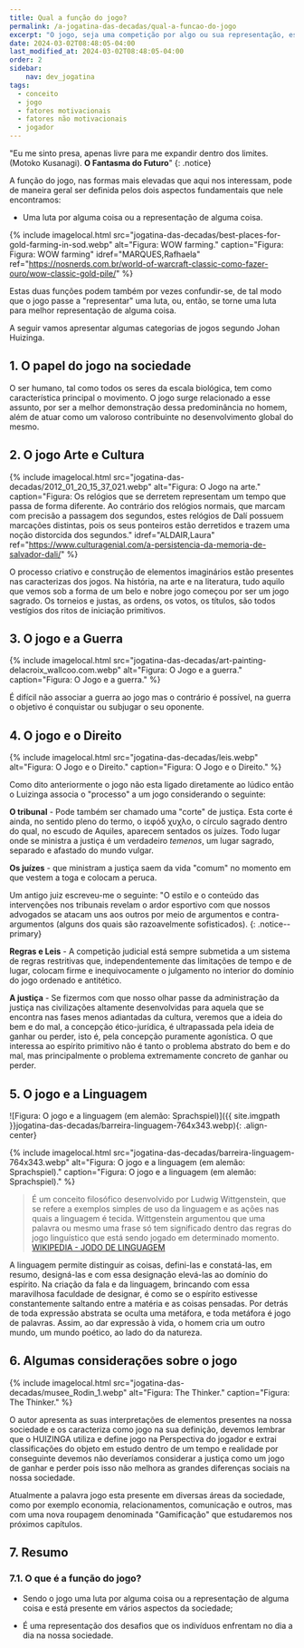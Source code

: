 ```yaml
---
title: Qual a função do jogo?
permalink: /a-jogatina-das-decadas/qual-a-funcao-do-jogo
excerpt: "O jogo, seja uma competição por algo ou sua representação, está presente em vários aspectos da sociedade."
date: 2024-03-02T08:48:05-04:00
last_modified_at: 2024-03-02T08:48:05-04:00
order: 2
sidebar:
    nav: dev_jogatina
tags:
  - conceito
  - jogo
  - fatores motivacionais
  - fatores não motivacionais
  - jogador
---
```

"Eu me sinto presa, apenas livre para me expandir dentro dos limites.
(Motoko Kusanagi). **O Fantasma do Futuro**"
{: .notice}

A função do jogo, nas formas mais elevadas que aqui nos interessam, pode de maneira geral ser definida pelos dois aspectos fundamentais que nele encontramos:

- Uma luta por alguma coisa ou a representação de alguma coisa.

{% include imagelocal.html
   src="jogatina-das-decadas/best-places-for-gold-farming-in-sod.webp"
   alt="Figura: WOW farming."
   caption="Figura: Figura: WOW farming"
   idref="MARQUES,Rafhaela"
   ref="https://nosnerds.com.br/world-of-warcraft-classic-como-fazer-ouro/wow-classic-gold-pile/"
%}

Estas duas funções podem também por vezes confundir-se, de tal modo que o jogo passe a "representar" uma luta, ou, então, se torne uma luta para melhor representação de alguma coisa.

A seguir vamos apresentar algumas categorias de jogos segundo Johan Huizinga.

## 1. O papel do jogo na sociedade

O ser humano, tal como todos os seres da escala biológica, tem como característica principal o movimento. O jogo surge relacionado a esse assunto, por ser a melhor demonstração dessa predominância no homem, além de atuar como um valoroso contribuinte no desenvolvimento global do mesmo.

## 2. O jogo Arte e Cultura

{% include imagelocal.html
   src="jogatina-das-decadas/2012_01_20_15_37_021.webp"
   alt="Figura: O Jogo na arte."
   caption="Figura: Os relógios que se derretem representam um tempo que passa de forma diferente. Ao contrário dos relógios normais, que marcam com precisão a passagem dos segundos, estes relógios de Dalí possuem marcações distintas, pois os seus ponteiros estão derretidos e trazem uma noção distorcida dos segundos."
   idref="ALDAIR,Laura"
   ref="https://www.culturagenial.com/a-persistencia-da-memoria-de-salvador-dali/"
%}

O processo criativo e construção de elementos imaginários estão presentes nas caracterizas dos jogos.
Na história, na arte e na literatura, tudo aquilo que vemos sob a forma de  um belo e nobre jogo começou por ser um jogo sagrado. Os torneios e justas, as ordens, os votos, os títulos, são  todos vestígios dos ritos de iniciação primitivos.

## 3. O jogo e a Guerra

{% include imagelocal.html
   src="jogatina-das-decadas/art-painting-delacroix_wallcoo.com.webp"
   alt="Figura: O Jogo e a guerra."
   caption="Figura: O Jogo e a guerra."
%}

É difícil não associar a guerra ao jogo mas o contrário é possível, na guerra o objetivo é conquistar ou subjugar o seu oponente.

## 4. O jogo e o Direito

{% include imagelocal.html
   src="jogatina-das-decadas/leis.webp"
   alt="Figura: O Jogo e o Direito."
   caption="Figura: O Jogo e o Direito."
%}

Como dito anteriormente o jogo não esta ligado diretamente ao lúdico então o Luizinga associa o "processo" a um jogo considerando o seguinte:

**O tribunal** - Pode também ser chamado uma "corte" de justiça. Esta corte é ainda, no sentido pleno do  termo, o ίεφόδ χυχλο, o círculo sagrado dentro do qual, no escudo de Aquiles, aparecem sentados os juízes. Todo  lugar onde se ministra a justiça é um verdadeiro *temenos*, um lugar sagrado, separado e afastado do mundo vulgar.

**Os juízes** -  que  ministram a justiça saem da vida "comum" no momento em que vestem a toga e colocam a  peruca.

Um antigo juiz escreveu-me o seguinte: "O estilo e o conteúdo das intervenções nos tribunais revelam o  ardor esportivo com que nossos advogados se atacam uns aos outros por meio de argumentos e contra-argumentos  (alguns dos quais são razoavelmente sofisticados).
{: .notice--primary}

**Regras e Leis** - A competição judicial está  sempre submetida a um sistema de regras restritivas que, independentemente das limitações de tempo e de lugar,  colocam firme e inequivocamente o julgamento no interior do domínio do jogo ordenado e antitético.

**A justiça** - Se fizermos com que nosso olhar passe da  administração da justiça nas civilizações altamente desenvolvidas para aquela que se encontra nas fases menos  adiantadas da cultura, veremos que a ideia do bem e do mal, a concepção ético-jurídica, é ultrapassada pela ideia de  ganhar ou perder, isto é, pela concepção puramente agonística. O que interessa ao espírito primitivo não é tanto o  problema abstrato do bem e do mal, mas principalmente o problema extremamente concreto de ganhar ou perder.

## 5. O jogo e a Linguagem

![Figura: O jogo e a linguagem (em alemão: Sprachspiel)]({{ site.imgpath  }}jogatina-das-decadas/barreira-linguagem-764x343.webp){: .align-center}

{% include imagelocal.html
   src="jogatina-das-decadas/barreira-linguagem-764x343.webp"
   alt="Figura: O jogo e a linguagem (em alemão: Sprachspiel)."
   caption="Figura: O jogo e a linguagem (em alemão: Sprachspiel)."
%}

>É um conceito filosófico desenvolvido por Ludwig Wittgenstein, que se refere a exemplos simples de uso da linguagem e as ações nas quais a linguagem é tecida. Wittgenstein argumentou que uma palavra ou mesmo uma frase só tem significado dentro das regras do jogo linguístico que está sendo jogado em determinado momento. [WIKIPEDIA - JODO DE LINGUAGEM](https://pt.wikipedia.org/wiki/Jogo_de_linguagem_(filosofia))

A linguagem permite distinguir as coisas, defini-las e constatá-las,  em resumo, designá-las e com essa designação elevá-las ao domínio do espírito. Na criação da fala e da linguagem,  brincando com essa maravilhosa faculdade de designar, é como se o espírito estivesse constantemente saltando  entre a matéria e as coisas pensadas. Por detrás de toda expressão abstrata se oculta uma metáfora, e toda metáfora  é jogo de palavras. Assim, ao dar expressão à vida, o homem cria um outro mundo, um mundo poético, ao lado do  da natureza.

## 6. Algumas considerações sobre o jogo

{% include imagelocal.html
   src="jogatina-das-decadas/musee_Rodin_1.webp"
   alt="Figura: The Thinker."
   caption="Figura: The Thinker."
%}

O autor apresenta as suas interpretações de elementos presentes na nossa sociedade e os caracteriza como jogo na sua definição, devemos lembrar que o HUIZINGA utiliza e define jogo na Perspectiva do jogador e extrai classificações do objeto em estudo dentro de um tempo e realidade por conseguinte devemos não deveríamos considerar  a justiça como um jogo de ganhar e perder pois isso não melhora as grandes diferenças sociais na nossa sociedade.

Atualmente a palavra jogo esta presente em diversas áreas da sociedade, como por exemplo economia, relacionamentos, comunicação e outros, mas com uma nova roupagem denominada "Gamificação" que estudaremos nos próximos capítulos.

## 7. Resumo

### 7.1. O que é a função do jogo?

- Sendo o jogo uma luta por alguma coisa ou a representação de alguma coisa e está presente em vários aspectos da sociedade;

- É uma representação dos desafios que os indivíduos enfrentam no dia a dia na nossa sociedade.
